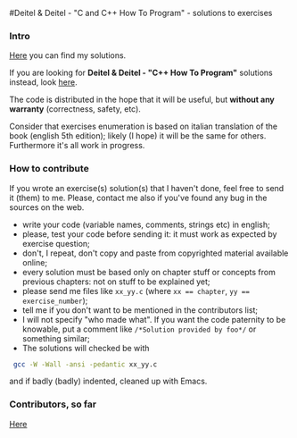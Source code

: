 #Deitel &amp; Deitel - "C and C++ How To Program" - solutions to exercises

### Intro

[Here](https://github.com/lbraglia/chtp/tree/master/src) you can
find my solutions. 

If you are looking for **Deitel &amp; Deitel - "C++ How To Program"**
solutions instead, look
[here](https://github.com/lbraglia/cpphtp).

The code is distributed in the hope that it will be useful, but
**without any warranty** (correctness, safety, etc).

Consider that exercises enumeration is based on italian
translation of the book (english 5th edition); likely (I hope) it
will be the same for others. Furthermore it's all work in progress.

### How to contribute

If you wrote an exercise(s) solution(s) that I haven't done, feel
free to send it (them) to me. Please, contact me also if
you've found any bug in the sources on the web. 

* write your code (variable names, comments, strings etc) in
english;
* please, test your code before sending it: it must work as
expected by exercise question;
* don't, I repeat, don't copy and paste from copyrighted material
available online;
* every solution must be based only on chapter stuff or concepts
from previous chapters: not on stuff to be explained yet;
* please send me files like `xx_yy.c` (where `xx == chapter`, `yy ==
exercise_number`);
* tell me if you don't want to be mentioned in the contributors
list;
* I will not specify "who made what". If
you want the code paternity to be knowable, put a comment like
`/*Solution provided by foo*/` or something similar;
* The solutions will checked be with
```bash
 gcc -W -Wall -ansi -pedantic xx_yy.c 
```
and if badly (badly) indented, cleaned up with Emacs.

### Contributors, so far

[Here](https://raw.github.com/lbraglia/chtp/master/CONTRIBUTORS)


